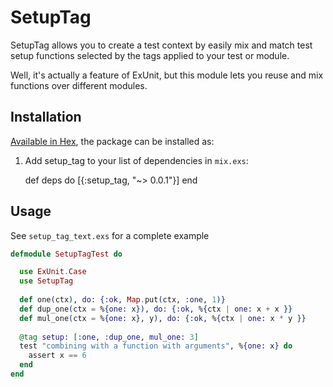# SetupTag

SetupTag allows you to create a test context by easily mix and match
test setup functions selected by the tags applied to your test or module.

Well, it's actually a feature of ExUnit, but this module lets you
reuse and mix functions over different modules.

## Installation

[Available in Hex](https://hex.pm/packages/setup_tag), the package can be installed as:

  1. Add setup_tag to your list of dependencies in `mix.exs`:

        def deps do
          [{:setup_tag, "~> 0.0.1"}]
        end

## Usage

See `setup_tag_text.exs` for a complete example

```elixir
defmodule SetupTagTest do

  use ExUnit.Case
  use SetupTag
  
  def one(ctx), do: {:ok, Map.put(ctx, :one, 1)}
  def dup_one(ctx = %{one: x}), do: {:ok, %{ctx | one: x + x }}
  def mul_one(ctx = %{one: x}, y), do: {:ok, %{ctx | one: x * y }}
  
  @tag setup: [:one, :dup_one, mul_one: 3]
  test "combining with a function with arguments", %{one: x} do
    assert x == 6
  end
end
```
